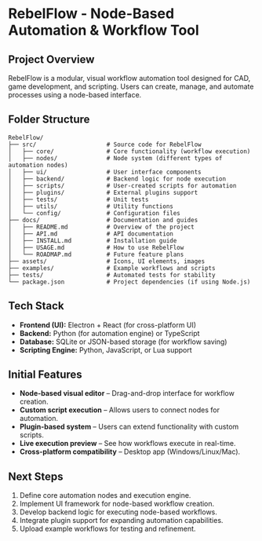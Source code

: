 # RebelFlow - Node-Based Automation & Workflow Tool

## Project Overview
RebelFlow is a modular, visual workflow automation tool designed for CAD, game development, and scripting. Users can create, manage, and automate processes using a node-based interface.

## Folder Structure
```
RebelFlow/
├── src/                    # Source code for RebelFlow
│   ├── core/               # Core functionality (workflow execution)
│   ├── nodes/              # Node system (different types of automation nodes)
│   ├── ui/                 # User interface components
│   ├── backend/            # Backend logic for node execution
│   ├── scripts/            # User-created scripts for automation
│   ├── plugins/            # External plugins support
│   ├── tests/              # Unit tests
│   ├── utils/              # Utility functions
│   └── config/             # Configuration files
├── docs/                   # Documentation and guides
│   ├── README.md           # Overview of the project
│   ├── API.md              # API documentation
│   ├── INSTALL.md          # Installation guide
│   ├── USAGE.md            # How to use RebelFlow
│   └── ROADMAP.md          # Future feature plans
├── assets/                 # Icons, UI elements, images
├── examples/               # Example workflows and scripts
├── tests/                  # Automated tests for stability
└── package.json            # Project dependencies (if using Node.js)
```

## Tech Stack
- **Frontend (UI):** Electron + React (for cross-platform UI)
- **Backend:** Python (for automation engine) or TypeScript
- **Database:** SQLite or JSON-based storage (for workflow saving)
- **Scripting Engine:** Python, JavaScript, or Lua support

## Initial Features
- **Node-based visual editor** – Drag-and-drop interface for workflow creation.
- **Custom script execution** – Allows users to connect nodes for automation.
- **Plugin-based system** – Users can extend functionality with custom scripts.
- **Live execution preview** – See how workflows execute in real-time.
- **Cross-platform compatibility** – Desktop app (Windows/Linux/Mac).

## Next Steps
1. Define core automation nodes and execution engine.
2. Implement UI framework for node-based workflow creation.
3. Develop backend logic for executing node-based workflows.
4. Integrate plugin support for expanding automation capabilities.
5. Upload example workflows for testing and refinement.
